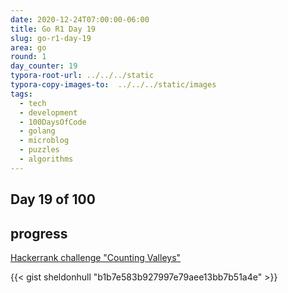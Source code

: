 ```yaml
---
date: 2020-12-24T07:00:00-06:00
title: Go R1 Day 19
slug: go-r1-day-19
area: go
round: 1
day_counter: 19
typora-root-url: ../../../static
typora-copy-images-to:  ../../../static/images
tags:
  - tech
  - development
  - 100DaysOfCode
  - golang
  - microblog
  - puzzles
  - algorithms
---
```


## Day 19 of 100

## progress

[Hackerrank challenge "Counting Valleys"](https://www.hackerrank.com/challenges/counting-valleys/problem)

{{< gist sheldonhull  "b1b7e583b927997e79aee13bb7b51a4e" >}}

